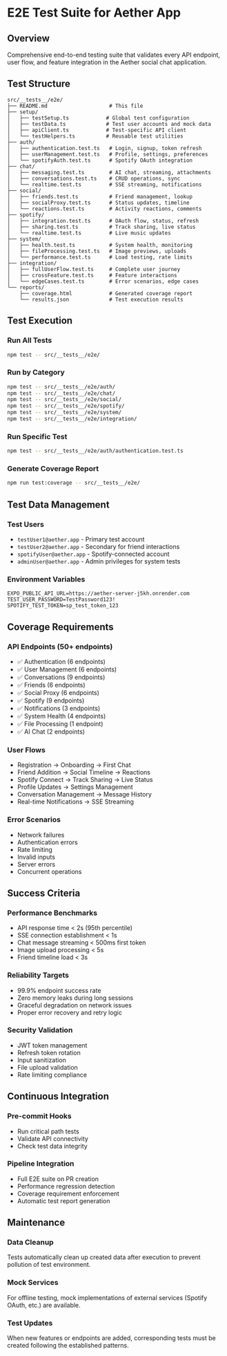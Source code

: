 # E2E Test Suite for Aether App

## Overview
Comprehensive end-to-end testing suite that validates every API endpoint, user flow, and feature integration in the Aether social chat application.

## Test Structure

```
src/__tests__/e2e/
├── README.md                    # This file
├── setup/
│   ├── testSetup.ts            # Global test configuration
│   ├── testData.ts             # Test user accounts and mock data
│   ├── apiClient.ts            # Test-specific API client
│   └── testHelpers.ts          # Reusable test utilities
├── auth/
│   ├── authentication.test.ts   # Login, signup, token refresh
│   ├── userManagement.test.ts   # Profile, settings, preferences
│   └── spotifyAuth.test.ts      # Spotify OAuth integration
├── chat/
│   ├── messaging.test.ts        # AI chat, streaming, attachments
│   ├── conversations.test.ts    # CRUD operations, sync
│   └── realtime.test.ts         # SSE streaming, notifications
├── social/
│   ├── friends.test.ts          # Friend management, lookup
│   ├── socialProxy.test.ts      # Status updates, timeline
│   └── reactions.test.ts        # Activity reactions, comments
├── spotify/
│   ├── integration.test.ts      # OAuth flow, status, refresh
│   ├── sharing.test.ts          # Track sharing, live status
│   └── realtime.test.ts         # Live music updates
├── system/
│   ├── health.test.ts           # System health, monitoring
│   ├── fileProcessing.test.ts   # Image previews, uploads
│   └── performance.test.ts      # Load testing, rate limits
├── integration/
│   ├── fullUserFlow.test.ts     # Complete user journey
│   ├── crossFeature.test.ts     # Feature interactions
│   └── edgeCases.test.ts        # Error scenarios, edge cases
└── reports/
    ├── coverage.html            # Generated coverage report
    └── results.json             # Test execution results
```

## Test Execution

### Run All Tests
```bash
npm test -- src/__tests__/e2e/
```

### Run by Category
```bash
npm test -- src/__tests__/e2e/auth/
npm test -- src/__tests__/e2e/chat/
npm test -- src/__tests__/e2e/social/
npm test -- src/__tests__/e2e/spotify/
npm test -- src/__tests__/e2e/system/
npm test -- src/__tests__/e2e/integration/
```

### Run Specific Test
```bash
npm test -- src/__tests__/e2e/auth/authentication.test.ts
```

### Generate Coverage Report
```bash
npm run test:coverage -- src/__tests__/e2e/
```

## Test Data Management

### Test Users
- `testUser1@aether.app` - Primary test account
- `testUser2@aether.app` - Secondary for friend interactions
- `spotifyUser@aether.app` - Spotify-connected account
- `adminUser@aether.app` - Admin privileges for system tests

### Environment Variables
```env
EXPO_PUBLIC_API_URL=https://aether-server-j5kh.onrender.com
TEST_USER_PASSWORD=TestPassword123!
SPOTIFY_TEST_TOKEN=sp_test_token_123
```

## Coverage Requirements

### API Endpoints (50+ endpoints)
- ✅ Authentication (6 endpoints)
- ✅ User Management (6 endpoints)  
- ✅ Conversations (9 endpoints)
- ✅ Friends (6 endpoints)
- ✅ Social Proxy (6 endpoints)
- ✅ Spotify (9 endpoints)
- ✅ Notifications (3 endpoints)
- ✅ System Health (4 endpoints)
- ✅ File Processing (1 endpoint)
- ✅ AI Chat (2 endpoints)

### User Flows
- Registration → Onboarding → First Chat
- Friend Addition → Social Timeline → Reactions
- Spotify Connect → Track Sharing → Live Status
- Profile Updates → Settings Management
- Conversation Management → Message History
- Real-time Notifications → SSE Streaming

### Error Scenarios
- Network failures
- Authentication errors
- Rate limiting
- Invalid inputs
- Server errors
- Concurrent operations

## Success Criteria

### Performance Benchmarks
- API response time < 2s (95th percentile)
- SSE connection establishment < 1s
- Chat message streaming < 500ms first token
- Image upload processing < 5s
- Friend timeline load < 3s

### Reliability Targets
- 99.9% endpoint success rate
- Zero memory leaks during long sessions
- Graceful degradation on network issues
- Proper error recovery and retry logic

### Security Validation
- JWT token management
- Refresh token rotation
- Input sanitization
- File upload validation
- Rate limiting compliance

## Continuous Integration

### Pre-commit Hooks
- Run critical path tests
- Validate API connectivity
- Check test data integrity

### Pipeline Integration
- Full E2E suite on PR creation
- Performance regression detection
- Coverage requirement enforcement
- Automatic test report generation

## Maintenance

### Data Cleanup
Tests automatically clean up created data after execution to prevent pollution of test environment.

### Mock Services
For offline testing, mock implementations of external services (Spotify OAuth, etc.) are available.

### Test Updates
When new features or endpoints are added, corresponding tests must be created following the established patterns.